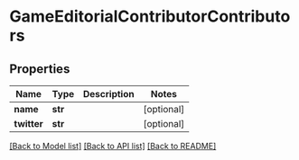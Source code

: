 # GameEditorialContributorContributors

## Properties
Name | Type | Description | Notes
------------ | ------------- | ------------- | -------------
**name** | **str** |  | [optional] 
**twitter** | **str** |  | [optional] 

[[Back to Model list]](../README.md#documentation-for-models) [[Back to API list]](../README.md#documentation-for-api-endpoints) [[Back to README]](../README.md)

